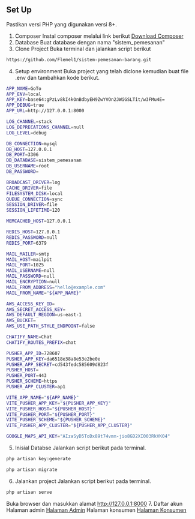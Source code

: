 

## Set Up
Pastikan versi PHP yang digunakan versi 8+.

1. Composer
Instal composer melalui link berikut [Download Composer](https://getcomposer.org/download/)
2. Database
Buat database dengan nama "sistem_pemesanan"
3. Clone Project
Buka terminal dan jalankan script berikut
```sh
https://github.com/Flemel1/sistem-pemesanan-barang.git
```
4. Setup environment
Buka project yang telah diclone kemudian buat file .env dan tambahkan kode berikut.
```sh
APP_NAME=GoTo
APP_ENV=local
APP_KEY=base64:gPzLv8kI4kOnBdbyEH9ZwYVOn2JWiGSLTit/w3FMu4E=
APP_DEBUG=true
APP_URL=http://127.0.0.1:8000

LOG_CHANNEL=stack
LOG_DEPRECATIONS_CHANNEL=null
LOG_LEVEL=debug

DB_CONNECTION=mysql
DB_HOST=127.0.0.1
DB_PORT=3306
DB_DATABASE=sistem_pemesanan
DB_USERNAME=root
DB_PASSWORD=

BROADCAST_DRIVER=log
CACHE_DRIVER=file
FILESYSTEM_DISK=local
QUEUE_CONNECTION=sync
SESSION_DRIVER=file
SESSION_LIFETIME=120

MEMCACHED_HOST=127.0.0.1

REDIS_HOST=127.0.0.1
REDIS_PASSWORD=null
REDIS_PORT=6379

MAIL_MAILER=smtp
MAIL_HOST=mailpit
MAIL_PORT=1025
MAIL_USERNAME=null
MAIL_PASSWORD=null
MAIL_ENCRYPTION=null
MAIL_FROM_ADDRESS="hello@example.com"
MAIL_FROM_NAME="${APP_NAME}"

AWS_ACCESS_KEY_ID=
AWS_SECRET_ACCESS_KEY=
AWS_DEFAULT_REGION=us-east-1
AWS_BUCKET=
AWS_USE_PATH_STYLE_ENDPOINT=false

CHATIFY_NAME=Chat
CHATIFY_ROUTES_PREFIX=chat

PUSHER_APP_ID=728607
PUSHER_APP_KEY=da6518e38a8e53e2be0e
PUSHER_APP_SECRET=cd543fedc585609d823f
PUSHER_HOST=
PUSHER_PORT=443
PUSHER_SCHEME=https
PUSHER_APP_CLUSTER=ap1

VITE_APP_NAME="${APP_NAME}"
VITE_PUSHER_APP_KEY="${PUSHER_APP_KEY}"
VITE_PUSHER_HOST="${PUSHER_HOST}"
VITE_PUSHER_PORT="${PUSHER_PORT}"
VITE_PUSHER_SCHEME="${PUSHER_SCHEME}"
VITE_PUSHER_APP_CLUSTER="${PUSHER_APP_CLUSTER}"

GOOGLE_MAPS_API_KEY="AIzaSyD5ToDx89t74vmn-jio8GD2XI003RkVK04"
```
5. Inisial Databse
Jalankan script berikut pada terminal.
```sh
php artisan key:generate
```
```sh
php artisan migrate
```
6. Jalankan project
Jalankan script berikut pada terminal.
```sh
php artisan serve
```
Buka browser dan masukkan alamat http://127.0.0.1:8000
7. Daftar akun
Halaman admin [Halaman Admin](http://127.0.0.1:8000/admin)
Halaman konsumen [Halaman Konsumen](http://127.0.0.1:8000)

